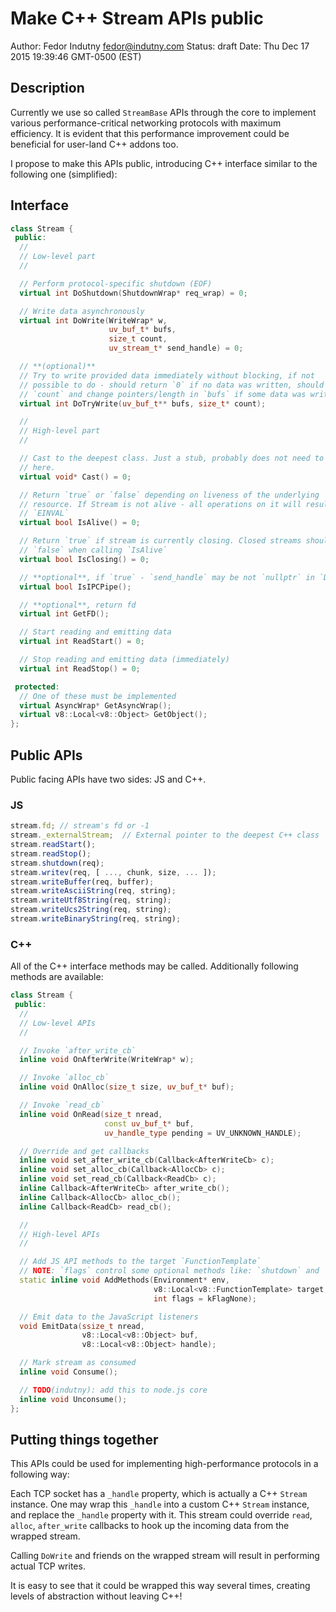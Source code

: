 # Make C++ Stream APIs public

Author: Fedor Indutny <fedor@indutny.com>
Status: draft
Date: Thu Dec 17 2015 19:39:46 GMT-0500 (EST)

## Description

Currently we use so called `StreamBase` APIs through the core to implement
various performance-critical networking protocols with maximum efficiency.
It is evident that this performance improvement could be beneficial for
user-land C++ addons too.

I propose to make this APIs public, introducing C++ interface similar to the
following one (simplified):

## Interface

```C++
class Stream {
 public:
  //
  // Low-level part
  //

  // Perform protocol-specific shutdown (EOF)
  virtual int DoShutdown(ShutdownWrap* req_wrap) = 0;

  // Write data asynchronously
  virtual int DoWrite(WriteWrap* w,
                      uv_buf_t* bufs,
                      size_t count,
                      uv_stream_t* send_handle) = 0;

  // **(optional)**
  // Try to write provided data immediately without blocking, if not
  // possible to do - should return `0` if no data was written, should decrement
  // `count` and change pointers/length in `bufs` if some data was written.
  virtual int DoTryWrite(uv_buf_t** bufs, size_t* count);

  //
  // High-level part
  //

  // Cast to the deepest class. Just a stub, probably does not need to be
  // here.
  virtual void* Cast() = 0;

  // Return `true` or `false` depending on liveness of the underlying
  // resource. If Stream is not alive - all operations on it will result in
  // `EINVAL`
  virtual bool IsAlive() = 0;

  // Return `true` if stream is currently closing. Closed streams should return
  // `false` when calling `IsAlive`
  virtual bool IsClosing() = 0;

  // **optional**, if `true` - `send_handle` may be not `nullptr` in `DoWrite`
  virtual bool IsIPCPipe();

  // **optional**, return fd
  virtual int GetFD();

  // Start reading and emitting data
  virtual int ReadStart() = 0;

  // Stop reading and emitting data (immediately)
  virtual int ReadStop() = 0;

 protected:
  // One of these must be implemented
  virtual AsyncWrap* GetAsyncWrap();
  virtual v8::Local<v8::Object> GetObject();
};
```

## Public APIs

Public facing APIs have two sides: JS and C++.

### JS

```js
stream.fd; // stream's fd or -1
stream._externalStream;  // External pointer to the deepest C++ class
stream.readStart();
stream.readStop();
stream.shutdown(req);
stream.writev(req, [ ..., chunk, size, ... ]);
stream.writeBuffer(req, buffer);
stream.writeAsciiString(req, string);
stream.writeUtf8String(req, string);
stream.writeUcs2String(req, string);
stream.writeBinaryString(req, string);
```

### C++

All of the C++ interface methods may be called. Additionally following methods
are available:

```C++
class Stream {
 public:
  //
  // Low-level APIs
  //

  // Invoke `after_write_cb`
  inline void OnAfterWrite(WriteWrap* w);

  // Invoke `alloc_cb`
  inline void OnAlloc(size_t size, uv_buf_t* buf);

  // Invoke `read_cb`
  inline void OnRead(size_t nread,
                     const uv_buf_t* buf,
                     uv_handle_type pending = UV_UNKNOWN_HANDLE);

  // Override and get callbacks
  inline void set_after_write_cb(Callback<AfterWriteCb> c);
  inline void set_alloc_cb(Callback<AllocCb> c);
  inline void set_read_cb(Callback<ReadCb> c);
  inline Callback<AfterWriteCb> after_write_cb();
  inline Callback<AllocCb> alloc_cb();
  inline Callback<ReadCb> read_cb();

  //
  // High-level APIs
  //

  // Add JS API methods to the target `FunctionTemplate`
  // NOTE: `flags` control some optional methods like: `shutdown` and `writev`
  static inline void AddMethods(Environment* env,
                                v8::Local<v8::FunctionTemplate> target,
                                int flags = kFlagNone);

  // Emit data to the JavaScript listeners
  void EmitData(ssize_t nread,
                v8::Local<v8::Object> buf,
                v8::Local<v8::Object> handle);

  // Mark stream as consumed
  inline void Consume();

  // TODO(indutny): add this to node.js core
  inline void Unconsume();
};
```

## Putting things together

This APIs could be used for implementing high-performance protocols in a
following way:

Each TCP socket has a `_handle` property, which is actually a C++ `Stream`
instance. One may wrap this `_handle` into a custom C++ `Stream` instance, and
replace the `_handle` property with it. This stream could override `read`,
`alloc`, `after_write` callbacks to hook up the incoming data from the wrapped
stream.

Calling `DoWrite` and friends on the wrapped stream will result in performing
actual TCP writes.

It is easy to see that it could be wrapped this way several times, creating
levels of abstraction without leaving C++!
